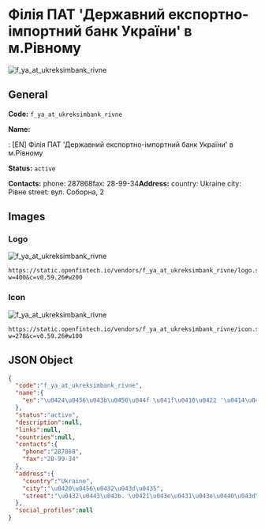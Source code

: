 
# Філія ПАТ 'Державний експортно-імпортний банк України' в м.Рівному 
![f_ya_at_ukreksimbank_rivne](https://static.openfintech.io/vendors/f_ya_at_ukreksimbank_rivne/logo.svg?w=400&c=v0.59.26#w200)  

## General 
 
**Code:** `f_ya_at_ukreksimbank_rivne` 
 
**Name:** 
 
:	[EN] Філія ПАТ 'Державний експортно-імпортний банк України' в м.Рівному 
 
**Status:** `active` 
 
**Contacts:** 
phone: 287868fax: 28-99-34**Address:** 
country: Ukraine 
city: Рівне 
street: вул. Соборна, 2 

## Images 

### Logo 
 
![f_ya_at_ukreksimbank_rivne](https://static.openfintech.io/vendors/f_ya_at_ukreksimbank_rivne/logo.svg?w=400&c=v0.59.26#w200)  

```
https://static.openfintech.io/vendors/f_ya_at_ukreksimbank_rivne/logo.svg?w=400&c=v0.59.26#w200
```  

### Icon 
 
![f_ya_at_ukreksimbank_rivne](https://static.openfintech.io/vendors/f_ya_at_ukreksimbank_rivne/icon.svg?w=278&c=v0.59.26#w100)  

```
https://static.openfintech.io/vendors/f_ya_at_ukreksimbank_rivne/icon.svg?w=278&c=v0.59.26#w100
```  

## JSON Object 

```json
{
  "code":"f_ya_at_ukreksimbank_rivne",
  "name":{
    "en":"\u0424\u0456\u043b\u0456\u044f \u041f\u0410\u0422 '\u0414\u0435\u0440\u0436\u0430\u0432\u043d\u0438\u0439 \u0435\u043a\u0441\u043f\u043e\u0440\u0442\u043d\u043e-\u0456\u043c\u043f\u043e\u0440\u0442\u043d\u0438\u0439 \u0431\u0430\u043d\u043a \u0423\u043a\u0440\u0430\u0457\u043d\u0438' \u0432 \u043c.\u0420\u0456\u0432\u043d\u043e\u043c\u0443"
  },
  "status":"active",
  "description":null,
  "links":null,
  "countries":null,
  "contacts":{
    "phone":"287868",
    "fax":"28-99-34"
  },
  "address":{
    "country":"Ukraine",
    "city":"\u0420\u0456\u0432\u043d\u0435",
    "street":"\u0432\u0443\u043b. \u0421\u043e\u0431\u043e\u0440\u043d\u0430, 2"
  },
  "social_profiles":null
}
```  
